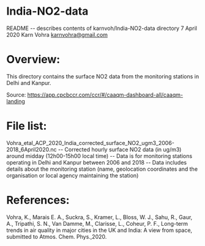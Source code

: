 # India-NO2-data

README -- describes contents of karnvoh/India-NO2-data directory
7 April 2020
Karn Vohra
karnvohra@gmail.com

Overview: 
============================================================================
This directory contains the surface NO2 data from the monitoring stations in Delhi and Kanpur.

Source: https://app.cpcbccr.com/ccr/#/caaqm-dashboard-all/caaqm-landing

File list:
============================================================================

Vohra_etal_ACP_2020_India_corrected_surface_NO2_ugm3_2006-2018_6April2020.nc
  -- Corrected hourly surface NO2 data (in ug/m3) around midday (12h00-15h00 local time)
  -- Data is for monitoring stations operating in Delhi and Kanpur between 2006 and 2018
  -- Data includes details about the monitoring station (name, geolocation coordinates and the organisation or local agency maintaining the station)

References: 
============================================================================
Vohra, K., Marais E. A., Suckra, S., Kramer, L., Bloss, W. J., Sahu, R., Gaur, A., Tripathi, S. N., Van Damme, M., Clarisse, L., Coheur, P. F., Long-term trends in air quality in major cities in the UK and India: A view from space, submitted to Atmos. Chem. Phys.,2020.
